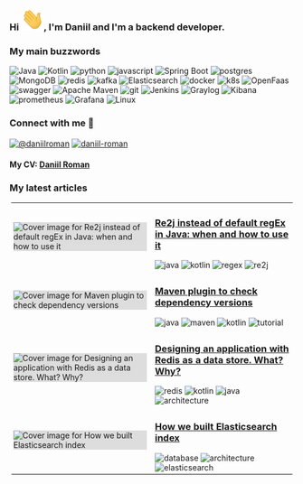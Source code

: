 ### Hi <img src="https://raw.githubusercontent.com/ABSphreak/ABSphreak/master/gifs/Hi.gif" width="40" height="40"/>, I'm Daniil and I'm a backend developer.

### My main buzzwords
![Java](https://img.shields.io/static/v1?style=for-the-badge&message=Java&color=007396&logo=Java&logoColor=FFFFFF&label=)
![Kotlin](https://img.shields.io/static/v1?style=for-the-badge&message=Kotlin&color=7F52FF&logo=Kotlin&logoColor=FFFFFF&label=)
![python](https://img.shields.io/badge/python%20-%2314354C.svg?&style=for-the-badge&logo=python&logoColor=white) 
![javascript](https://img.shields.io/badge/javascript%20-%23323330.svg?&style=for-the-badge&logo=javascript&logoColor=%23F7DF1E) 
![Spring Boot](https://img.shields.io/static/v1?style=for-the-badge&message=Spring+Boot&color=6DB33F&logo=Spring+Boot&logoColor=FFFFFF&label=)
![postgres](https://img.shields.io/badge/postgres-%23316192.svg?&style=for-the-badge&logo=postgresql&logoColor=white) 
![MongoDB](https://img.shields.io/static/v1?style=for-the-badge&message=MongoDB&color=47A248&logo=MongoDB&logoColor=FFFFFF&label=)
![redis](https://img.shields.io/badge/redis%20-%23CC0000.svg?&style=for-the-badge&logo=redis&logoColor=white) 
![kafka](https://img.shields.io/badge/kafka%20-%23000000.svg?&style=for-the-badge&logo=apache%20kafka&logoColor=white) 
![Elasticsearch](https://img.shields.io/static/v1?style=for-the-badge&message=Elasticsearch&color=005571&logo=Elasticsearch&logoColor=FFFFFF&label=)
![docker](https://img.shields.io/badge/docker-%232496ED.svg?&style=for-the-badge&logo=docker&logoColor=white) 
![k8s](https://img.shields.io/badge/kubernetes%20-%23326ce5.svg?&style=for-the-badge&logo=kubernetes&logoColor=white) 
![OpenFaas](https://img.shields.io/badge/openfaas%20-%23326ce5.svg?&style=for-the-badge&logo=openfaas&logoColor=white) 
![swagger](https://img.shields.io/badge/swagger-%2385EA2D.svg?&style=for-the-badge&logo=swagger&logoColor=black) 
![Apache Maven](https://img.shields.io/static/v1?style=for-the-badge&message=Apache+Maven&color=C71A36&logo=Apache+Maven&logoColor=FFFFFF&label=)
![git](https://img.shields.io/badge/git%20-%23F05033.svg?&style=for-the-badge&logo=git&logoColor=white) 
![Jenkins](https://img.shields.io/static/v1?style=for-the-badge&message=Jenkins&color=D24939&logo=Jenkins&logoColor=FFFFFF&label=)
![Graylog](https://img.shields.io/static/v1?style=for-the-badge&message=Graylog&color=FF3633&logo=Graylog&logoColor=FFFFFF&label=)
![Kibana](https://img.shields.io/static/v1?style=for-the-badge&message=Kibana&color=AE4CCF&logo=Kibana&logoColor=FFFFFF&label=)
![prometheus](https://img.shields.io/badge/prometheus%20-%23E6522C.svg?&style=for-the-badge&logo=prometheus&logoColor=white) 
![Grafana](https://img.shields.io/static/v1?style=for-the-badge&message=Grafana&color=F46800&logo=Grafana&logoColor=FFFFFF&label=)
![Linux](https://img.shields.io/static/v1?style=for-the-badge&message=Linux&color=222222&logo=Linux&logoColor=FCC624&label=)

### Connect with me 🔗
<p align="left">
  <a href="https://dev.to/daniilroman" target="blank"><img align="center" src="https://raw.githubusercontent.com/rahuldkjain/github-profile-readme-generator/master/src/images/icons/Social/devto.svg" alt="@daniilroman" height="30" width="40" /></a>
  <a href="https://linkedin.com/in/daniil-roman" target="blank"><img align="center" src="https://raw.githubusercontent.com/rahuldkjain/github-profile-readme-generator/master/src/images/icons/Social/linked-in-alt.svg" alt="daniil-roman" height="30" width="40" /></a>
</p>

#### My CV: [Daniil Roman](https://docs.google.com/document/d/1oYvAFRyBdb5ul0jLJwk9x_P9XnV3EFJLth1_nWNrUPE/edit?usp=sharing)

### My latest articles

[//]: # (<style>)
[//]: # (.container {)
[//]: # (display: flex;)
[//]: # (})
[//]: # (.item {)
[//]: # (color: black; )
[//]: # (font-size: 16px; )
[//]: # (background-color: antiquewhite; )
[//]: # (padding: 1px 4px; )
[//]: # (border-radius: 5px; )
[//]: # (margin-right: 5px;)
[//]: # (})
[//]: # (</style>)

<!-- latest articles start -->
<table style="border-radius: 5px">
    <tr>
        <td>
            <img alt="Cover image for Re2j instead of default regEx in Java: when and how to use it" class="crayons-article__cover__image" height="100" src="https://res.cloudinary.com/practicaldev/image/fetch/s--PgZMhFAM--/c_imagga_scale,f_auto,fl_progressive,h_420,q_auto,w_1000/https://dev-to-uploads.s3.amazonaws.com/uploads/articles/47kggas795bhvlqlwdhf.jpg" style="background-color:#dddddd;" width="200"/>
        </td>
        <td>
            <h3><a href="https://dev.to/daniilroman/re2j-instead-of-default-regex-in-java-when-and-how-to-use-it-5bgn">Re2j instead of default regEx in Java: when and how to use it</a></h3>
            <div class="container"><img src="https://img.shields.io/static/v1?style=for-the-badge&message=java&color=779249&logo=java&logoColor=FFFFFF&label=" alt="java"> <img src="https://img.shields.io/static/v1?style=for-the-badge&message=kotlin&color=776541&logo=kotlin&logoColor=FFFFFF&label=" alt="kotlin"> <img src="https://img.shields.io/static/v1?style=for-the-badge&message=regex&color=778943&logo=regex&logoColor=FFFFFF&label=" alt="regex"> <img src="https://img.shields.io/static/v1?style=for-the-badge&message=re2j&color=772395&logo=re2j&logoColor=FFFFFF&label=" alt="re2j"></div>
        </td>
    </tr>
    <tr>
        <td>
            <img alt="Cover image for Maven plugin to check dependency versions" class="crayons-article__cover__image" height="100" src="https://res.cloudinary.com/practicaldev/image/fetch/s--59egxuWm--/c_imagga_scale,f_auto,fl_progressive,h_420,q_auto,w_1000/https://dev-to-uploads.s3.amazonaws.com/uploads/articles/72ebr606rvtzub81ozqw.jpg" style="background-color:#dddddd;" width="200"/>
        </td>
        <td>
            <h3><a href="https://dev.to/daniilroman/maven-plugin-to-check-dependencies-versions-318m">Maven plugin to check dependency versions</a></h3>
            <div class="container"><img src="https://img.shields.io/static/v1?style=for-the-badge&message=java&color=772770&logo=java&logoColor=FFFFFF&label=" alt="java"> <img src="https://img.shields.io/static/v1?style=for-the-badge&message=maven&color=774421&logo=maven&logoColor=FFFFFF&label=" alt="maven"> <img src="https://img.shields.io/static/v1?style=for-the-badge&message=kotlin&color=773091&logo=kotlin&logoColor=FFFFFF&label=" alt="kotlin"> <img src="https://img.shields.io/static/v1?style=for-the-badge&message=tutorial&color=773659&logo=tutorial&logoColor=FFFFFF&label=" alt="tutorial"></div>
        </td>
    </tr>
    <tr>
        <td>
            <img alt="Cover image for Designing an application with Redis as a data store. What? Why?" class="crayons-article__cover__image" height="100" src="https://res.cloudinary.com/practicaldev/image/fetch/s--8X0yENKK--/c_imagga_scale,f_auto,fl_progressive,h_420,q_auto,w_1000/https://dev-to-uploads.s3.amazonaws.com/uploads/articles/h4gn35c6zrrh0ktk9g7y.png" style="background-color:#dddddd;" width="200"/>
        </td>
        <td>
            <h3><a href="https://dev.to/daniilroman/designing-an-application-with-redis-as-a-data-store-what-why-57e3">Designing an application with Redis as a data store. What? Why?</a></h3>
            <div class="container"><img src="https://img.shields.io/static/v1?style=for-the-badge&message=redis&color=778513&logo=redis&logoColor=FFFFFF&label=" alt="redis"> <img src="https://img.shields.io/static/v1?style=for-the-badge&message=kotlin&color=775457&logo=kotlin&logoColor=FFFFFF&label=" alt="kotlin"> <img src="https://img.shields.io/static/v1?style=for-the-badge&message=java&color=771811&logo=java&logoColor=FFFFFF&label=" alt="java"> <img src="https://img.shields.io/static/v1?style=for-the-badge&message=architecture&color=779921&logo=architecture&logoColor=FFFFFF&label=" alt="architecture"></div>
        </td>
    </tr>
    <tr>
        <td>
            <img alt="Cover image for How we built Elasticsearch index" class="crayons-article__cover__image" height="100" src="https://res.cloudinary.com/practicaldev/image/fetch/s--7r65A-co--/c_imagga_scale,f_auto,fl_progressive,h_420,q_auto,w_1000/https://dev-to-uploads.s3.amazonaws.com/uploads/articles/jy3y8d5oi53scwfyqjmg.png" style="background-color:#dddddd;" width="200"/>
        </td>
        <td>
            <h3><a href="https://dev.to/daniilroman/how-we-built-elasticsearch-index-8hh">How we built Elasticsearch index</a></h3>
            <div class="container"><img src="https://img.shields.io/static/v1?style=for-the-badge&message=database&color=779841&logo=database&logoColor=FFFFFF&label=" alt="database"> <img src="https://img.shields.io/static/v1?style=for-the-badge&message=architecture&color=779099&logo=architecture&logoColor=FFFFFF&label=" alt="architecture"> <img src="https://img.shields.io/static/v1?style=for-the-badge&message=elasticsearch&color=773392&logo=elasticsearch&logoColor=FFFFFF&label=" alt="elasticsearch"></div>
        </td>
    </tr>
</table>
<!-- latest articles end -->
